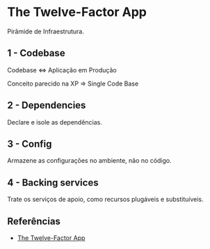 # The Twelve-Factor App

Pirâmide de Infraestrutura.

## 1 - Codebase

Codebase <=> Aplicação em Produção

Conceito parecido na XP => Single Code Base

## 2 - Dependencies

Declare e isole as dependências.

## 3 - Config

Armazene as configurações no ambiente, não no código.

## 4 - Backing services

Trate os serviços de apoio, como recursos plugáveis e substituíveis.


## Referências
- [The Twelve-Factor App](https://12factor.net/pt_br/)
